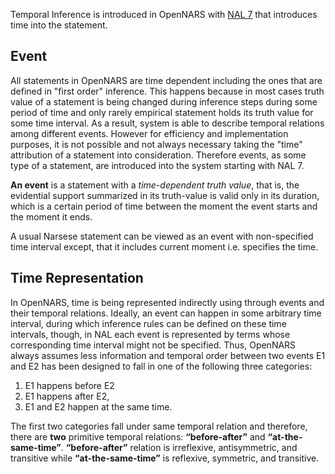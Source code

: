 Temporal Inference is introduced in OpenNARS with [NAL 7](https://github.com/opennars/opennars/wiki/Non-Axiomatic-Logic-(NAL),-Logic-behind-OpenNARS) that introduces time into the statement.

## Event

All statements in OpenNARS are time dependent including the ones that are defined in "first order" inference. This happens because in most cases truth value of a statement is being changed during inference steps during some period of time and only rarely empirical statement holds its truth value for some time interval. As a result, system is able to describe temporal relations among different events. However for efficiency and implementation purposes, it is not possible and not always necessary taking the "time" attribution of a statement into consideration. Therefore events, as some type of a statement, are introduced into the system starting with NAL 7.

**An event** is a statement with a _time-dependent truth value_, that is, the evidential support summarized in its truth-value is valid only in its duration, which is a certain period of time between the moment the event starts and the moment it ends.

A usual Narsese statement can be viewed as an event with non-specified time interval except, that it includes current moment i.e. specifies the time.

## Time Representation

In OpenNARS, time is being represented indirectly using through events and their temporal relations. Ideally, an event can happen in some arbitrary time interval, during which inference rules can be defined on these time intervals, though, in NAL each event is represented by terms whose corresponding time interval might not be specified. Thus, OpenNARS always assumes less information and temporal order between two events E1 and E2 has been designed to fall in one of the following three categories:
1. E1 happens before E2
2. E1 happens after E2,
3. E1 and E2 happen at the same time.

The first two categories fall under same temporal relation and therefore, there are **two** primitive temporal relations: **“before-after”** and **“at-the-same-time”**. **“before-after”** relation is irreflexive, antisymmetric, and transitive while **“at-the-same-time”** is reflexive, symmetric, and transitive. 



